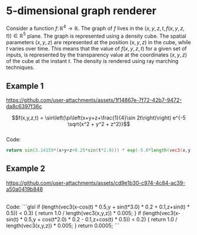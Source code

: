 <script type="text/x-mathjax-config">
MathJax.Hub.Register.StartupHook('TeX Jax Ready', function () {
  MathJax.InputJax.TeX.prefilterHooks.Add(function (data) {
    data.math = data.math.replace(/^% <!\[CDATA\[/, '').replace(/%\]\]>$/, '');
  });
});
</script>
# 5-dimensional graph renderer
Consider a function $f\colon\mathbb{R}^4 \to \mathbb{R}$. The graph of $f$
lives in the $(x,y,z,t,f(x,y,z,t)) \in \mathbb{R}^5$ plane.
The graph is represented using a density cube.
The spatial parameters $(x,y,z)$ are represented at the position
$(x,y,z)$ in the cube, while $t$ varies over time.
This means that the value of $f(x,y,z,t)$ for a given set of inputs,
is represented by the transparency value at the coordinates $(x,y,z)$ of the cube at the instant $t$.
The density is rendered using ray marching techniques.

## Example 1


https://github.com/user-attachments/assets/1f14867e-7f72-42b7-9472-da8c6397f36c


$$f(x,y,z,t) = \sin\left(\pi\left(x+y+z+\frac{1}{4}\sin 2t\right)\right) e^{-5 \sqrt{x^2 + y^2 + z^2}}$$
<br>
Code:
```glsl
return sin(3.14159*(x+y+z+0.25*sin(t*2.0))) * exp(-5.0*length(vec3(x,y,z)));
```

## Example 2


https://github.com/user-attachments/assets/cd9e1b30-c974-4c84-ac39-a50a0419b848

<br>
Code:
```glsl
if (length(vec3(x-cos(t) * 0.5,y + sin(t*3.0) * 0.2 + 0.1,z+sin(t) * 0.5)) < 0.3) {
    return 1.0 / length(vec3(x,y,z)) * 0.005;
}
if (length(vec3(x-sin(t) * 0.5,y + cos(t*2.0) * 0.2 - 0.1,z+cos(t) * 0.5)) < 0.2) {
    return 1.0 / length(vec3(x,y,z)) * 0.005;
}
return 0.0005;
```
